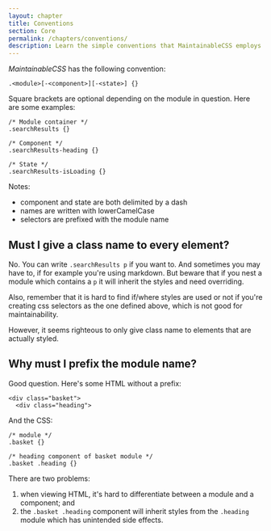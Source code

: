 ```yaml
---
layout: chapter
title: Conventions
section: Core
permalink: /chapters/conventions/
description: Learn the simple conventions that MaintainableCSS employs to write modules, components and state.
---
```


*MaintainableCSS* has the following convention:

	.<module>[-<component>][-<state>] {}

Square brackets are optional depending on the module in question. Here are some examples:

	/* Module container */
	.searchResults {}

	/* Component */
	.searchResults-heading {}

	/* State */
	.searchResults-isLoading {}

Notes:

- component and state are both delimited by a dash
- names are written with lowerCamelCase
- selectors are prefixed with the module name

## Must I give a class name to every element?

No. You can write `.searchResults p` if you want to. And sometimes you may have to, if for example you're using markdown. But beware that if you nest a module which contains a `p` it will inherit the styles and need overriding.

Also, remember that it is hard to find if/where styles are used or not if you're creating css selectors as the one defined above, which is not good for maintainability.

However, it seems righteous to only give class name to elements that are actually styled.

## Why must I prefix the module name?

Good question. Here's some HTML without a prefix:

	<div class="basket">
	  <div class="heading">

And the CSS:

	/* module */
	.basket {}

	/* heading component of basket module */
	.basket .heading {}

There are two problems:

1. when viewing HTML, it's hard to differentiate between a module and a component; and
2. the `.basket .heading` component will inherit styles from the `.heading` module which has unintended side effects.
